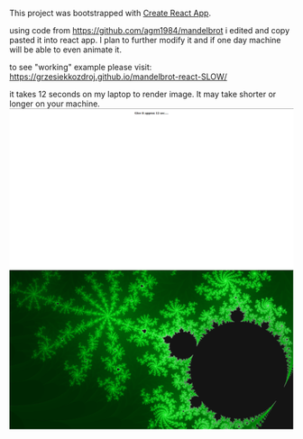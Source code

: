 This project was bootstrapped with [Create React App](https://github.com/facebook/create-react-app).

using code from https://github.com/agm1984/mandelbrot i edited and copy pasted it into react app. I plan to further modify it and if one day machine will be able to even animate it.

to see "working" example please visit:
https://grzesiekkozdroj.github.io/mandelbrot-react-SLOW/

it takes 12 seconds on my laptop to render image. It may take shorter or longer on your machine.
![wait img](https://raw.githubusercontent.com/GrzesiekKozdroj/mandelbrot-react-SLOW/master/Screenshot%20from%202020-03-16%2018-02-17.png)
![set img](https://raw.githubusercontent.com/GrzesiekKozdroj/mandelbrot-react-SLOW/master/Screenshot%20from%202020-03-16%2018-02-10.png)
